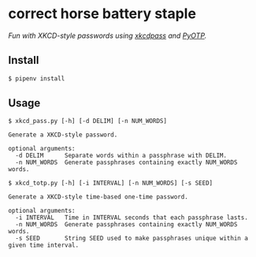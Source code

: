 # correct horse battery staple

_Fun with XKCD-style passwords using [xkcdpass](https://github.com/redacted/XKCD-password-generator) and [PyOTP](https://github.com/pyauth/pyotp)._

## Install

```bash
$ pipenv install
```

## Usage

```
$ xkcd_pass.py [-h] [-d DELIM] [-n NUM_WORDS]

Generate a XKCD-style password.

optional arguments:
  -d DELIM      Separate words within a passphrase with DELIM.
  -n NUM_WORDS  Generate passphrases containing exactly NUM_WORDS words.
```

```
$ xkcd_totp.py [-h] [-i INTERVAL] [-n NUM_WORDS] [-s SEED]

Generate a XKCD-style time-based one-time password.

optional arguments:
  -i INTERVAL   Time in INTERVAL seconds that each passphrase lasts.
  -n NUM_WORDS  Generate passphrases containing exactly NUM_WORDS words.
  -s SEED       String SEED used to make passphrases unique within a given time interval.
```

